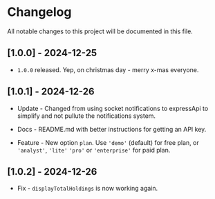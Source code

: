 # Changelog

All notable changes to this project will be documented in this file.

## [1.0.0] - 2024-12-25

- `1.0.0` released. Yep, on christmas day - merry x-mas everyone.

## [1.0.1] - 2024-12-26

- Update - Changed from using socket notifications to expressApi to simplify and not pullute the notifications system.

- Docs - README.md with better instructions for getting an API key.

- Feature - New option `plan`. Use `'demo'` (default) for free plan, or `'analyst'`, `'lite'` `'pro'` or `'enterprise'` for paid plan.

## [1.0.2] - 2024-12-26

- Fix - `displayTotalHoldings` is now working again.